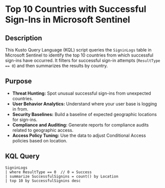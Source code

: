 # Top 10 Countries with Successful Sign-Ins in Microsoft Sentinel

## Description

This Kusto Query Language (KQL) script queries the `SigninLogs` table in Microsoft Sentinel to identify the top 10 countries from which successful sign-ins have occurred. It filters for successful sign-in attempts (`ResultType == 0`) and then summarizes the results by country.

## Purpose

- **Threat Hunting:** Spot unusual successful sign-ins from unexpected countries.
- **User Behavior Analytics:** Understand where your user base is logging in from.
- **Security Baselines:** Build a baseline of expected geographic locations for sign-ins.
- **Compliance and Auditing:** Generate reports for compliance audits related to geographic access.
- **Access Policy Tuning:** Use the data to adjust Conditional Access policies based on location.
  
## KQL Query

```kusto
SigninLogs
| where ResultType == 0  // 0 = Success
| summarize SuccessfulSignins = count() by Location
| top 10 by SuccessfulSignins desc


